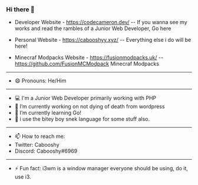### Hi there 👋
* Developer Website - https://codecameron.dev/  -- If you wanna see my works and read the rambles of a Junior Web Developer, Go here
* Personal Website - https://cabooshyy.xyz/ -- Everything else i do will be here!

* Minecraf Modpacks Website - https://fusionmodpacks.uk/ -- https://github.com/FusionMCModpack Minecraf Modpacks
---
- 😄 Pronouns: He/Him
---
- 💻 I'm a Junior Web Developer primarily working with PHP
- 🔭 I’m currently working on not dying of death from wordpress
- 🌱 I’m currently learning Go!
- 🐍 i use the bitey boy snek language for some stuff also.
---
- 📫 How to reach me: 
-   Twitter: Cabooshy
-   Discord: Cabooshy#6969
---
- ⚡ Fun fact: i3wm is a window manager everyone should be using, do it, use i3.
<!--
**Caboosh/caboosh** is a ✨ _special_ ✨ repository because its `README.md` (this file) appears on your GitHub profile.

Here are some ideas to get you started:

- 🔭 I’m currently working on ...
- 🌱 I’m currently learning ...
- 👯 I’m looking to collaborate on ...
- 🤔 I’m looking for help with ...
- 💬 Ask me about ...
- 📫 How to reach me: ...
- 😄 Pronouns: ...
- ⚡ Fun fact: ...
-->
